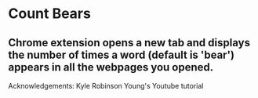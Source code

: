 # Count Bears

## Chrome extension opens a new tab and displays the number of times a word (default is 'bear') appears in all the webpages you opened. 


Acknowledgements: Kyle Robinson Young's Youtube tutorial
